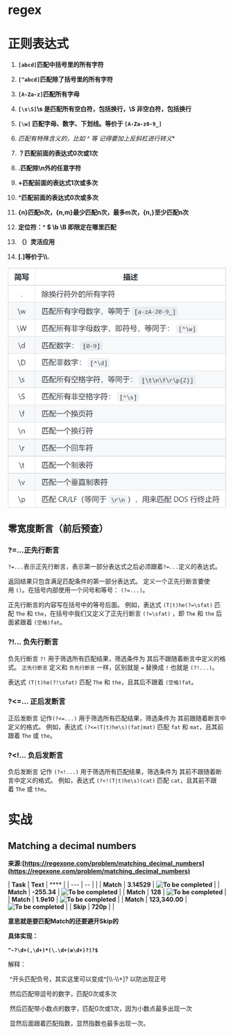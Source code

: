 # regex




# 正则表达式

1. **`[abcd]`匹配中括号里的所有字符**

2. **`[^abcd]`匹配除了括号里的所有字符**

3. **`[A-Za-z]`匹配所有字母**

4. **`[\s\S]`\s 是匹配所有空白符，包括换行，\S 非空白符，包括换行**

5. **`[\w]` 匹配字母、数字、下划线。等价于 `[A-Za-z0-9_]`**

6. **匹配有特殊含义的，比如* ^ 等 记得要加上反斜杠进行转义**

7. **？匹配前面的表达式0次或1次**

8.  **.匹配除\n外的任意字符**

9. **+匹配前面的表达式1次或多次**

10. ***匹配前面的表达式0次或多次**

11. **{n}匹配n次，{n,m}最少匹配n次，最多m次，{n,}至少匹配n次**

12. **定位符：^ $ \b \B 即限定在哪里匹配**

13. **（）灵活应用**

14. **[.]等价于\\\\.**

![](image/Pasted%20image%2020220726114527.png)

## 零宽度断言（前后预查）

### ?=...正先行断言
`?=...`表示正先行断言，表示第一部分表达式之后必须跟着`?=...`定义的表达式。

返回结果只包含满足匹配条件的第一部分表达式。 定义一个正先行断言要使用 `()`。在括号内部使用一个问号和等号： `(?=...)`。

正先行断言的内容写在括号中的等号后面。 例如，表达式 `(T|t)he(?=\sfat)` 匹配 `The` 和 `the`，在括号中我们又定义了正先行断言 `(?=\sfat)` ，即 `The` 和 `the` 后面紧跟着 `(空格)fat`。

### ?!... 负先行断言
负先行断言 `?!` 用于筛选所有匹配结果，筛选条件为 其后不跟随着断言中定义的格式。 `正先行断言` 定义和 `负先行断言` 一样，区别就是 `=` 替换成 `!` 也就是 `(?!...)`。

表达式 `(T|t)he(?!\sfat)` 匹配 `The` 和 `the`，且其后不跟着 `(空格)fat`。
### ?<=... 正后发断言

正后发断言 记作`(?<=...)` 用于筛选所有匹配结果，筛选条件为 其前跟随着断言中定义的格式。 例如，表达式 `(?<=(T|t)he\s)(fat|mat)` 匹配 `fat` 和 `mat`，且其前跟着 `The` 或 `the`。
### ?<!... 负后发断言
负后发断言 记作 `(?<!...)` 用于筛选所有匹配结果，筛选条件为 其前不跟随着断言中定义的格式。 例如，表达式 `(?<!(T|t)he\s)(cat)` 匹配 `cat`，且其前不跟着 `The` 或 `the`。

#  实战 

## Matching a decimal numbers

**来源:[https://regexone.com/problem/matching_decimal_numbers](https://regexone.com/problem/matching_decimal_numbers)**

| **Task**  | **Text**       | ****                                                         |
| --- | -- |  |
| **Match** | **3.14529**    | **![To be completed](https://regexone.com/cs/images/task_default.png)** |
| **Match** | **-255.34**    | **![To be completed](https://regexone.com/cs/images/task_default.png)** |
| **Match** | **128**        | **![To be completed](https://regexone.com/cs/images/task_default.png)** |
| **Match** | **1.9e10**     | **![To be completed](https://regexone.com/cs/images/task_default.png)** |
| **Match** | **123,340.00** | **![To be completed](https://regexone.com/cs/images/task_default.png)** |
| **Skip**  | **720p**       |                                                              |

**意思就是要匹配Match的还要避开Skip的**

**具体实现：**

**`^-?\d+(,\d+)*(\.\d+(e\d+)?)?$`**

解释：

​	^开头匹配负号，其实这里可以变成^[\\\\-\\\\+]? 以防出现正号

​	然后匹配带逗号的数字，匹配0次或多次

​	然后匹配带小数点的数字，匹配0次或1次，因为小数点最多出现一次

​	显然后面跟着匹配指数，显然指数也最多出现一次。




